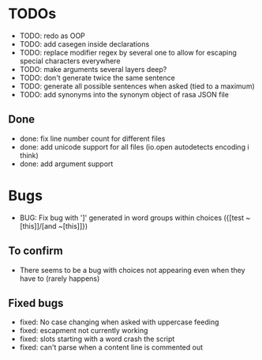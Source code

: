 # TODOs

- TODO: redo as OOP
- TODO: add casegen inside declarations
- TODO: replace modifier regex by several one to allow for escaping special characters everywhere
- TODO: make arguments several layers deep?
- TODO: don't generate twice the same sentence
- TODO: generate all possible sentences when asked (tied to a maximum)
- TODO: add synonyms into the synonym object of rasa JSON file

## Done

- done: fix line number count for different files
- done: add unicode support for all files (io.open autodetects encoding i think)
- done: add argument support

# Bugs

- BUG: Fix bug with ']' generated in word groups within choices ({[test ~[this]]/[and ~[this]]})

## To confirm

- There seems to be a bug with choices not appearing even when they have to (rarely happens)

## Fixed bugs

- fixed: No case changing when asked with uppercase feeding
- fixed: escapment not currently working
- fixed: slots starting with a word crash the script
- fixed: can't parse when a content line is commented out
